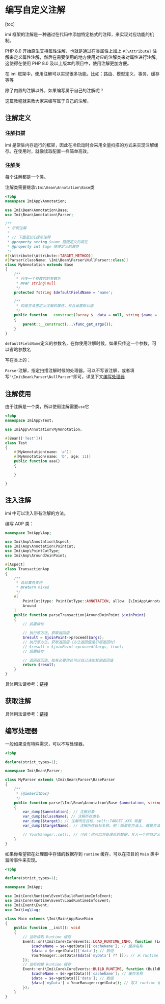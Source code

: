 # 编写自定义注解

[toc]

imi 框架的注解是一种通过在代码中添加特定格式的注释，来实现对应功能的机制。

PHP 8.0 开始原生支持属性注解，也就是通过在类属性上加上 `#[\Attribute]` 注解来定义属性注解，然后在需要使用的地方使用对应的注解类来对属性进行注解。这使得在使用 PHP 8.0 及以上版本的项目中，使用注解更加方便。

在 imi 框架中，使用注解可以实现很多功能。比如：路由、模型定义、事务、缓存等等

除了内置的注解以外，如果编写属于自己的注解呢？

这篇教程就来教大家来编写属于自己的注解。

## 注解定义

### 注解扫描

imi 是常驻内存运行的框架，因此在冷启动时会采用全量扫描的方式来实现注解缓存。在使用时，就像读取配置一样简单高效。

### 注解类

每个注解都是一个类。

注解类需要继承`\Imi\Bean\Annotation\Base`类

```php
<?php
namespace ImiApp\Annotation;

use Imi\Bean\Annotation\Base;
use Imi\Bean\Annotation\Parser;

/**
 * 示例注解
 *
 * // 下面是IDE提示注释
 * @property string $name 随便定义的属性
 * @property int $age 随便定义的属性
 */
#[\Attribute(\Attribute::TARGET_METHOD)]
#[Parser(className: \Imi\Bean\Parser\NullParser::class)]
class MyAnnotation extends Base
{
    /**
     * 只传一个参数时的参数名
     * @var string|null
     */
    protected ?string $defaultFieldName = 'name';

    /**
     * 构造方法里定义注解的属性，并且设置默认值
     */
    public function __construct(?array $__data = null, string $name = '', int $age = 0)
    {
        parent::__construct(...\func_get_args());
    }
}
```

`defaultFieldName`定义的参数名，在你使用注解时候，如果只传这一个参数，可以省略参数名

写在类上的：

`Parser`注解，指定扫描注解时候的处理器，可以不写该注解，或者填写`"\Imi\Bean\Parser\NullParser"`即可，详见下文[编写处理器](#编写处理器)

## 注解使用

由于注解是一个类，所以使用注解需要`use`它

```php
<?php
namespace ImiApp\Test;

use ImiApp\Annotation\MyAnnotation;

#[Bean(['Test'])]
class Test
{
    #[MyAnnotation(name: 'a')]
    #[MyAnnotation(name: 'b', age: 11)]
    public function aaa()
    {

    }

}
```

## 注入注解

imi 中可以注入带有注解的方法。

编写 AOP 类：

```php
namespace ImiApp\Aop;

use Imi\Aop\Annotation\Aspect;
use Imi\Aop\Annotation\PointCut;
use Imi\Aop\PointCutType;
use Imi\Aop\AroundJoinPoint;

#[Aspect]
class TransactionAop
{
    /**
     * 自动事务支持
     * @return mixed
     */
    #[
        PointCut(type: PointCutType::ANNOTATION, allow: [\ImiApp\Annotation\MyAnnotation::class]),
        Around
    ]
    public function parseTransaction(AroundJoinPoint $joinPoint)
    {
        // 前置操作

        // 执行原方法，获取返回值
        $result = $joinPoint->proceed($args);
        // 执行原方法，获取返回值（方法返回值是引用返回时）
        // $result = $joinPoint->proceed($args, true);
        // 后置操作

        // 返回返回值，如有必要你也可以自己决定其他返回值
        return $result;
    }
}
```

具体用法请参考：[链接](/v3.0/components/aop/index.html)

## 获取注解

具体用法请参考：[链接](/v3.0/annotations/annotationManager.html)

## 编写处理器

一般如果没有特殊需求，可以不写处理器。

```php
<?php

declare(strict_types=1);

namespace Imi\Bean\Parser;

class MyParser extends \Imi\Bean\Parser\BaseParser
{
    /**
     * {@inheritDoc}
     */
    public function parse(\Imi\Bean\Annotation\Base $annotation, string $className, string $target, string $targetName): void
    {
        var_dump($annotation); // 注解对象
        var_dump($className); // 注解所在类名
        var_dump($target); // 注解所在目标，self::TARGET_XXX 常量
        var_dump($targetName); // 注解所在目标名称。例：如果在方法上，就是方法名

        // YourManager::set(); // 可选：你可以将处理后的数据，写入一个你自定义的静态类中，这个类没有硬性规定，随便你怎么写
    }
}
```

如果你希望把在处理器中存储的数据存到 `runtime` 缓存，可以在项目的 `Main` 类中监听事件来实现。

```php
<?php

declare(strict_types=1);

namespace ImiApp;

use Imi\Core\Runtime\Event\BuildRuntimeInfoEvent;
use Imi\Core\Runtime\Event\LoadRuntimeInfoEvent;
use Imi\Event\Event;
use Imi\Log\Log;

class Main extends \Imi\Main\AppBaseMain
{
    public function __init(): void
    {
        // 监听读取 Runtime 缓存
        Event::on(\Imi\Core\CoreEvents::LOAD_RUNTIME_INFO, function (LoadRuntimeInfoEvent $e) {
            $cacheName = $e->getData()['cacheName']; // 缓存名称
            $data = $e->getData()['data']; // 数组
            YourManager::setData($data['myData'] ?? []); // 从 runtime 缓存读取到管理类里，myData 是自定义键名，可以换为别的
        });
        // 监听构建 Runtime 缓存
        Event::on(\Imi\Core\CoreEvents::BUILD_RUNTIME, function (BuildRuntimeInfoEvent $e) {
            $cacheName = $e->getData()['cacheName']; // 缓存名称
            $data = $e->getData()['data']; // 数组
            $data['myData'] = YourManager::getData(); // 写入 runtime 缓存，myData 是自定义键名，可以换为别的
        });
    }
}
```

